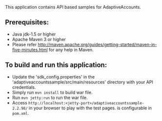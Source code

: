 This application contains API based samples for AdaptiveAccounts. 

Prerequisites:
---------------
*	Java jdk-1.5 or higher
*	Apache Maven 3 or higher
*  Please refer http://maven.apache.org/guides/getting-started/maven-in-five-minutes.html for any help in Maven.

To build and run this application:
----------------------------------

*   Update the 'sdk_config.properties' in the 'adaptiveaccountssample/src/main/resources' directory with your API credentials.
*	Simply run `mvn install` to build war file.
*	Run `mvn jetty:run` to run the war file.
*	Access `http://localhost:<jetty-port>/adaptiveaccountssample-2.2.98/` in your browser to play with the test pages.<jetty-port> is configurable in `pom.xml`.

 
